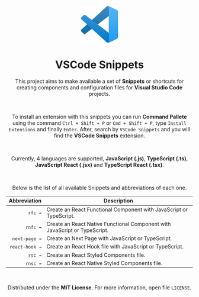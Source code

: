 <p align="center">
  <a href="https://github.com/gmass0n/vscode-snippets">
    <img width="100" src="./.github/vscode-logo.png" alt="VSCode Logo">
  </a>

  <h1 align="center">VSCode Snippets</h3>
</p>

<p align="center">
  This project aims to make available a set of <strong>Snippets</strong> or shortcuts for creating components and configuration files for <strong>Visual Studio Code</strong> projects.
</p>

<br/>

<p align="center">
  To install an extension with this snippets you can run <strong>Command Pallete</strong> using the command <code>Ctrl + Shift + P</code> or <code>Cmd + Shift + P</code>, type <code>Install  Extensions</code> and finally <code>Enter</code>. After, search by <code>VSCode Snippets</code> and you will find the <strong>VSCode Snippets</strong> extension.
</p>

<br/>

<p align="center">
  Currently, 4 languages are supported, <strong>JavaScript (.js)</strong>, <strong>TypeScript (.ts)</strong>, <strong>JavaScript React (.jsx)</strong> and <strong>TypeScript React (.tsx)</strong>.
</p>

<br/>

<p align="center">
  Below is the list of all available Snippets and abbreviations of each one.
</p>

 <table align="center">
    <thead>
      <tr>
        <th align="right">Abbreviation</th>
        <th>Description</th>
      </tr>
    </thead>
    <tbody>
      <tr>
        <td align="right"><code>rfc →</code></td>
        <td>Create an React Functional Component with JavaScript or TypeScript.</td>
      </tr>
      <tr>
        <td align="right"><code>rnfc →</code></td>
        <td>Create an React Native Functional Component with JavaScript or TypeScript.</td>
      </tr>
      <tr>
        <td align="right"><code>next-page →</code></td>
        <td>Create an Next Page with JavaScript or TypeScript.</td>
      </tr>
      <tr>
        <td align="right"><code>react-hook →</code></td>
        <td>Create an React Hook file with JavaScript or TypeScript.</td>
      </tr>
      <tr>
        <td align="right"><code>rsc →</code></td>
        <td>Create an React Styled Components file.</td>
      </tr>
      <tr>
        <td align="right"><code>rnsc →</code></td>
        <td>Create an React Native Styled Components file.</td>
      </tr>
    </tbody>
 </table>

<br/>

<p align="center">Distributed under the <strong>MIT License</strong>. For more information, open file <code>LICENSE</code>.</p>
